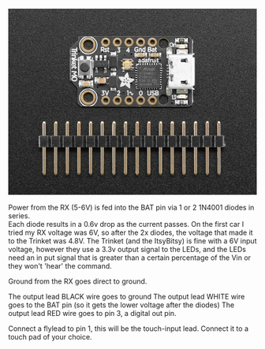 ![Trinket M0](https://github.com/colzilla/diehard-led/blob/master/images/3500-01.jpg)

Power from the RX (5-6V) is fed into the BAT pin via 1 or 2 1N4001 diodes in series.  
Each diode results in a 0.6v drop as the current passes.
On the first car I tried my RX voltage was 6V, so after the 2x diodes, the voltage that made it to the Trinket was 4.8V.
The Trinket (and the ItsyBitsy) is fine with a 6V input voltage, however they use a 3.3v output signal to the LEDs, and the LEDs need an in put signal that is greater than a certain percentage of the Vin or they won't 'hear' the command.

Ground from the RX goes direct to ground.

The output lead BLACK wire goes to ground
The output lead WHITE wire goes to the BAT pin (so it gets the lower voltage after the diodes)
The output lead RED wire goes to pin 3, a digital out pin.

Connect a flylead to pin 1, this will be the touch-input lead.  Connect it to a touch pad of your choice.

